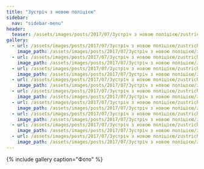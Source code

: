 ```yaml
---
title: "Зустріч з новою поліцією"
sidebar:
  nav: "sidebar-menu"
header:
  teaser: /assets/images/posts/2017/07/Зустріч з новою поліцією/zustrich-z-policieyu-0.jpg
gallery:
  - url: /assets/images/posts/2017/07/Зустріч з новою поліцією/zustrich-z-policieyu-0.jpg
    image_path: /assets/images/posts/2017/07/Зустріч з новою поліцією/zustrich-z-policieyu-0.jpg
  - url: /assets/images/posts/2017/07/Зустріч з новою поліцією/zustrich-z-policieyu-1.jpg
    image_path: /assets/images/posts/2017/07/Зустріч з новою поліцією/zustrich-z-policieyu-1.jpg
  - url: /assets/images/posts/2017/07/Зустріч з новою поліцією/zustrich-z-policieyu-2.jpg
    image_path: /assets/images/posts/2017/07/Зустріч з новою поліцією/zustrich-z-policieyu-2.jpg
  - url: /assets/images/posts/2017/07/Зустріч з новою поліцією/zustrich-z-policieyu-3.jpg
    image_path: /assets/images/posts/2017/07/Зустріч з новою поліцією/zustrich-z-policieyu-3.jpg
  - url: /assets/images/posts/2017/07/Зустріч з новою поліцією/zustrich-z-policieyu-4.jpg
    image_path: /assets/images/posts/2017/07/Зустріч з новою поліцією/zustrich-z-policieyu-4.jpg
  - url: /assets/images/posts/2017/07/Зустріч з новою поліцією/zustrich-z-policieyu-5.jpg
    image_path: /assets/images/posts/2017/07/Зустріч з новою поліцією/zustrich-z-policieyu-5.jpg
  - url: /assets/images/posts/2017/07/Зустріч з новою поліцією/zustrich-z-policieyu-6.jpg
    image_path: /assets/images/posts/2017/07/Зустріч з новою поліцією/zustrich-z-policieyu-6.jpg
  - url: /assets/images/posts/2017/07/Зустріч з новою поліцією/zustrich-z-policieyu-7.jpg
    image_path: /assets/images/posts/2017/07/Зустріч з новою поліцією/zustrich-z-policieyu-7.jpg
  - url: /assets/images/posts/2017/07/Зустріч з новою поліцією/zustrich-z-policieyu-8.jpg
    image_path: /assets/images/posts/2017/07/Зустріч з новою поліцією/zustrich-z-policieyu-8.jpg
---
```


{% include gallery caption="Фото" %}
